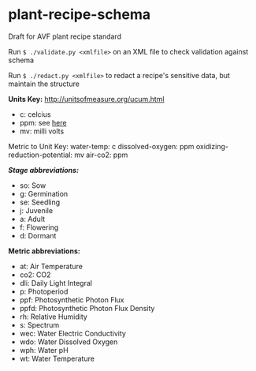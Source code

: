 # plant-recipe-schema
Draft for AVF plant recipe standard

Run `$ ./validate.py <xmlfile>` on an XML file to check validation against schema

Run `$ ./redact.py <xmlfile>` to redact a recipe's sensitive data, but maintain the structure



**Units Key:**
http://unitsofmeasure.org/ucum.html
- c: celcius
- ppm: see [here](https://en.wikipedia.org/wiki/Parts-per_notation#SI-compliant_expressions "Wikipedia")
- mv: milli volts



Metric to Unit Key:
water-temp: c
dissolved-oxygen: ppm
oxidizing-reduction-potential: mv
air-co2: ppm


***Stage abbreviations:***
- so: Sow
- g: Germination
- se: Seedling
- j: Juvenile
- a: Adult
- f: Flowering
- d: Dormant

**Metric abbreviations:**
- at: Air Temperature
- co2: CO2
- dli: Daily Light Integral
- p: Photoperiod
- ppf: Photosynthetic Photon Flux
- ppfd: Photosynthetic Photon Flux Density
- rh: Relative Humidity
- s: Spectrum
- wec: Water Electric Conductivity
- wdo: Water Dissolved Oxygen
- wph: Water pH
- wt: Water Temperature
